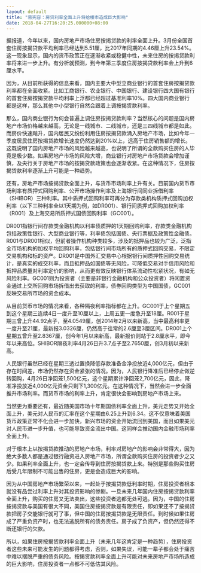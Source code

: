 ```yaml
---
layout: default
title: "易宪容：房贷利率全面上升将给楼市造成巨大影响"
date: 2018-04-27T16:20:25.000000+08:00
---
```


据报道，今年以来，国内房地产市场住房按揭贷款的利率全面上升。3月份全国首套住房按揭贷款平均利率已经达到5.51厘，比2017年同期的4.46厘上升23.54%。这一现象显示，国内的货币政策正在逐渐收紧或稳健中性，未来住房的按揭贷款利率将来进一步上升。有分析就预测，到今年第三季度住房按揭贷款利率会上升到6厘水平。

因为，从目前所获得的信息来看，国内主要大中型立商业银行的首套住房按揭贷款利率都在全面收紧。比如工商银行、农业银行、中国银行、建设银行四大国有银行的首套住房按揭贷款平均利率上浮都已经超过基准利率10%。四大国内商业银行都是这样，那么其他中小型银行自然会跟着上调按揭贷款利率。

那么，国内商业银行为何会普遍上调住房按揭贷款利率？当然核心的问题是国内房地产市场价格越来越高，无论是一线城市、二线城市，还是三四线城市都是如此。而房价快速飚升，国内居民又纷纷利用住房按揭贷款涌入房地产市场，比如今年一季度居民住房按揭贷款增长速度仍然达到20%以上，远高于住房销售额的增长。这既说明了国内房地产市场的风险越来越高，也说明了所谓的全款购买住房的人毕竟是极少数。如果房地产市场的风险大增，商业银行对房地产市场贷款会增加谨慎，及央行关于房地产市场的按揭贷款政策也会逐渐收紧。在这种情况下，住房按揭贷款利率逐渐上升可能是一种趋势。

还有，房地产市场按揭贷款全面上升，与货币市场利率上升有关。目前国内货币市场利率有质押式回购利率、公开市场操作利率及上海银行间同业拆借利率（SHIBOR）三种利率。其中质押式回购利率可再分为存款类机构质押式回购加权利率（以下三种利率全以1天期为例，如DR001）、银行间质押式回购加权利率（R001）及上海交易所质押式国债回购利率（GC001）。

DR001指银行间存款类金融机构以利率债质押的1天期回购利率，存款类金融机构包括政策性银行、大型商业银行等，利率债包括国债、央行票据及政策性金融债。R001与DR001相似，但前者操作机构种类较多，涉及的抵押品也较为广泛，泛指全市场机构的加权平均回购利率，包括银行间市场所有的质押式回购交易，不限定交易机构和标的资产。DR001是中国外汇交易中心根据银行间质押性回购交易统计，是真实的成交利率，而且抵押品如国债等无风险，可降低交易对手信用风险和抵押品质量对利率定价的影响，从而更有效反映银行体系流动性松紧状况，有如无风险利率。GC001则为投资者（主要是非银行金融机构和公众投资者）将闲置资金通过上交所回购市场拆借出去获取的利率，债券回购类型为中国国债，GC001反映交易所市场的资金成本。

从目前货币市场的情况来看，各种隔夜利率指标都在上升。GC001于上个星期五到这个星期三连续4日一度升至10厘以上，上周五更一度急升至18厘。R001于星期三曾上升44.92点子，至4.0549厘，创2014年2月以来新高，当中最高利率更一度升至21厘，最新报3.0326厘，仍然高于往常的2.6厘至3厘区间。DR001上个星期五曾升至2.8367厘，创今年1月以来新高，最新报价则站于2.8厘水平，即今年以来高位。SHIBOR隔夜利率4月26日升3.7点子至2.7650厘，创3月初以来新高。

人民银行虽然已经在星期三透过置换降低存款准备金净投放近4,000亿元，但由于存在时间差，市场仍然存在资金紧张的情况。因为，人民银行降准后已经停止做逆转回购，4月26日净回笼1,500亿元，这个星期累计净回笼2,700亿元，因此，降准净投放近4,000亿元资金只剩下1,300亿元。在这种情况下，当然会进一步全面推升市场利率。而货币市场的利率上升，肯定很快会影响到房地产市场上来。

当然更为重要还有，最近随美国市场十年期国债利率全面上升，美元走势又开始全面上升，美元对人民币的汇率在这个星期由6.25上升到6.34。这不仅意味着美国货币政策正常不化会进一步加快，新兴市场的资金开始流回到美国，而且如果美元对人民币进一步升值，也可能导致资金流出中国。这同样会推动国内金融市场利率全面上升。

对于根本上以按揭贷款推动的房地产市场，利率对房地产的影响会非常得大，因为绝大多数人都是通过银行融资进入房地产市场，所谓全款购买住房的投资者少之又少。如果利率全面上升，也一定会传导到住房按揭贷款上来。特别是那些购买住房后受几年限制不可能出售的住房，更是会造成巨大的影响。

因为从中国房地产市场繁荣以来，一起处于按揭贷款低利率时期，住房投资者根本就没有品尝过利率上升对其投资影响的惨剧。一旦未来几年国内住房按揭贷款利率全面上升，购买的住房又无法卖出，这些投资者逃都无处可逃。因为，中国的住房按揭贷款与美国有很大不同，美国住房按揭贷款是有限责任，即如果还不了按揭贷款把房子交能银行就可了事，但中国的住房按揭贷款是无限责任。到时候如果住房成了严重负资产时，也无法逃脱所有的债务责任。房子成了负资产，但仍然还得不断还银行的欠款。

所以，如果住房按揭贷款利率全面上升（未来几年这肯定是一种趋势），住房投资者这些未来可能发生的问题都得考虑，否则，如果失误，可能一辈子都会处于痛苦中难以摆脱严重的债务风险。按揭贷款利率全面上升可能对未来房地产市场所造成的巨大影响，住房投资者一点都不可低估其风险。

